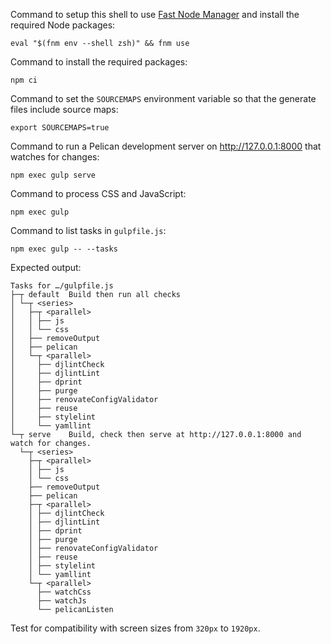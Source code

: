 <!--
README.md
Copyright 2024 Keith Maxwell
SPDX-License-Identifier: CC0-1.0
-->

Command to setup this shell to use [Fast Node Manager] and install the required
Node packages:

    eval "$(fnm env --shell zsh)" && fnm use

Command to install the required packages:

    npm ci

Command to set the `SOURCEMAPS` environment variable so that the generate files
include source maps:

    export SOURCEMAPS=true

Command to run a Pelican development server on <http://127.0.0.1:8000> that
watches for changes:

    npm exec gulp serve

Command to process CSS and JavaScript:

    npm exec gulp

Command to list tasks in `gulpfile.js`:

    npm exec gulp -- --tasks

Expected output:

<!--
[[[cog
from subprocess import run
completed = run(["npm", "exec", "gulp", "--", "--tasks"], capture_output=True, check=True)
lines = completed.stdout.decode().splitlines()
cog.outl()
cog.outl("```")
cog.outl("Tasks for …/gulpfile.js")
for line in lines[1:]:
    cog.outl(line)
cog.outl("```")
cog.outl()
]]] -->

```
Tasks for …/gulpfile.js
├─┬ default  Build then run all checks
│ └─┬ <series>
│   ├─┬ <parallel>
│   │ ├── js
│   │ └── css
│   ├── removeOutput
│   ├── pelican
│   └─┬ <parallel>
│     ├── djlintCheck
│     ├── djlintLint
│     ├── dprint
│     ├── purge
│     ├── renovateConfigValidator
│     ├── reuse
│     ├── stylelint
│     └── yamllint
└─┬ serve    Build, check then serve at http://127.0.0.1:8000 and watch for changes.
  └─┬ <series>
    ├─┬ <parallel>
    │ ├── js
    │ └── css
    ├── removeOutput
    ├── pelican
    ├─┬ <parallel>
    │ ├── djlintCheck
    │ ├── djlintLint
    │ ├── dprint
    │ ├── purge
    │ ├── renovateConfigValidator
    │ ├── reuse
    │ ├── stylelint
    │ └── yamllint
    └─┬ <parallel>
      ├── watchCss
      ├── watchJs
      └── pelicanListen
```

<!-- [[[end]]] -->

[Fast Node Manager]: https://github.com/Schniz/fnm

Test for compatibility with screen sizes from `320px` to `1920px`.

<!-- vim: set filetype=markdown.htmlCommentNoSpell.cog : -->
